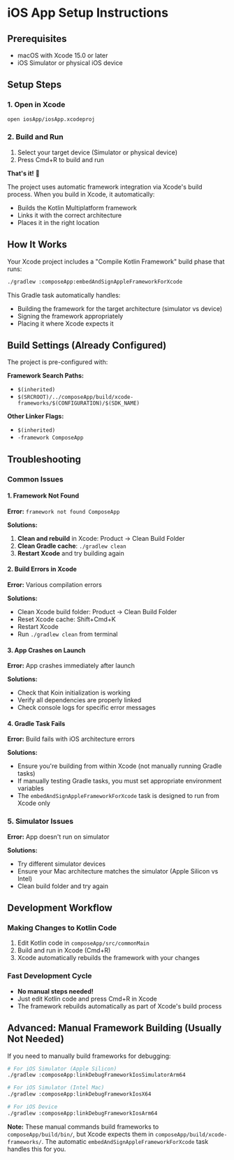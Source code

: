# iOS App Setup Instructions

## Prerequisites
- macOS with Xcode 15.0 or later
- iOS Simulator or physical iOS device

## Setup Steps

### 1. Open in Xcode
```bash
open iosApp/iosApp.xcodeproj
```

### 2. Build and Run
1. Select your target device (Simulator or physical device)
2. Press Cmd+R to build and run

**That's it!** 🎉 

The project uses automatic framework integration via Xcode's build process. When you build in Xcode, it automatically:
- Builds the Kotlin Multiplatform framework
- Links it with the correct architecture
- Places it in the right location

## How It Works

Your Xcode project includes a "Compile Kotlin Framework" build phase that runs:
```bash
./gradlew :composeApp:embedAndSignAppleFrameworkForXcode
```

This Gradle task automatically handles:
- Building the framework for the target architecture (simulator vs device)
- Signing the framework appropriately
- Placing it where Xcode expects it

## Build Settings (Already Configured)

The project is pre-configured with:

**Framework Search Paths:**
- `$(inherited)`
- `$(SRCROOT)/../composeApp/build/xcode-frameworks/$(CONFIGURATION)/$(SDK_NAME)`

**Other Linker Flags:**
- `$(inherited)`
- `-framework ComposeApp`

## Troubleshooting

### Common Issues

#### 1. Framework Not Found
**Error:** `framework not found ComposeApp`

**Solutions:**
1. **Clean and rebuild** in Xcode: Product → Clean Build Folder
2. **Clean Gradle cache**: `./gradlew clean`
3. **Restart Xcode** and try building again

#### 2. Build Errors in Xcode
**Error:** Various compilation errors

**Solutions:**
- Clean Xcode build folder: Product → Clean Build Folder
- Reset Xcode cache: Shift+Cmd+K
- Restart Xcode
- Run `./gradlew clean` from terminal

#### 3. App Crashes on Launch
**Error:** App crashes immediately after launch

**Solutions:**
- Check that Koin initialization is working
- Verify all dependencies are properly linked
- Check console logs for specific error messages

#### 4. Gradle Task Fails
**Error:** Build fails with iOS architecture errors

**Solutions:**
- Ensure you're building from within Xcode (not manually running Gradle tasks)
- If manually testing Gradle tasks, you must set appropriate environment variables
- The `embedAndSignAppleFrameworkForXcode` task is designed to run from Xcode only

### 5. Simulator Issues
**Error:** App doesn't run on simulator

**Solutions:**
- Try different simulator devices
- Ensure your Mac architecture matches the simulator (Apple Silicon vs Intel)
- Clean build folder and try again

## Development Workflow

### Making Changes to Kotlin Code
1. Edit Kotlin code in `composeApp/src/commonMain`
2. Build and run in Xcode (Cmd+R)
3. Xcode automatically rebuilds the framework with your changes

### Fast Development Cycle
- **No manual steps needed!** 
- Just edit Kotlin code and press Cmd+R in Xcode
- The framework rebuilds automatically as part of Xcode's build process

## Advanced: Manual Framework Building (Usually Not Needed)

If you need to manually build frameworks for debugging:

```bash
# For iOS Simulator (Apple Silicon)
./gradlew :composeApp:linkDebugFrameworkIosSimulatorArm64

# For iOS Simulator (Intel Mac)
./gradlew :composeApp:linkDebugFrameworkIosX64

# For iOS Device
./gradlew :composeApp:linkDebugFrameworkIosArm64
```

**Note:** These manual commands build frameworks to `composeApp/build/bin/`, but Xcode expects them in `composeApp/build/xcode-frameworks/`. The automatic `embedAndSignAppleFrameworkForXcode` task handles this for you.
